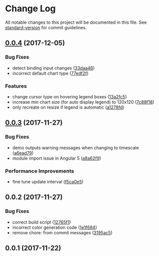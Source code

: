 # Change Log

All notable changes to this project will be documented in this file. See [standard-version](https://github.com/conventional-changelog/standard-version) for commit guidelines.

<a name="0.0.4"></a>
## [0.0.4](https://github.com/ztan/ezy-chart/compare/v0.0.3...v0.0.4) (2017-12-05)


### Bug Fixes

* detect binding input changes ([33daa46](https://github.com/ztan/ezy-chart/commit/33daa46))
* incorrect default chart type ([77edf2f](https://github.com/ztan/ezy-chart/commit/77edf2f))


### Features

* change cursor type on hovering legend boxes ([13a2fc5](https://github.com/ztan/ezy-chart/commit/13a2fc5))
* increase min chart size (for auto display legend) to 120x120 ([7c88f18](https://github.com/ztan/ezy-chart/commit/7c88f18))
* only recreate on resize if legend is automatic ([a1278fd](https://github.com/ztan/ezy-chart/commit/a1278fd))



<a name="0.0.3"></a>
## [0.0.3](https://github.com/ztan/ezy-chart/compare/v0.0.2...v0.0.3) (2017-11-27)


### Bug Fixes

* demo outputs warning messages when changing to timescale ([a6ead79](https://github.com/ztan/ezy-chart/commit/a6ead79))
* module import issue in Angular 5 ([a8a62f9](https://github.com/ztan/ezy-chart/commit/a8a62f9))


### Performance Improvements

* fine tune update interval ([f5ca0e5](https://github.com/ztan/ezy-chart/commit/f5ca0e5))



<a name="0.0.2"></a>
## 0.0.2 (2017-11-27)


### Bug Fixes

* correct build script ([12765f1](https://github.com/ztan/ezy-chart/commit/12765f1))
* incorrect color generation code ([1e1f684](https://github.com/ztan/ezy-chart/commit/1e1f684))
* remove chore: from commit messages ([3195ac5](https://github.com/ztan/ezy-chart/commit/3195ac5))



<a name="0.0.1"></a>
## 0.0.1 (2017-11-22)
